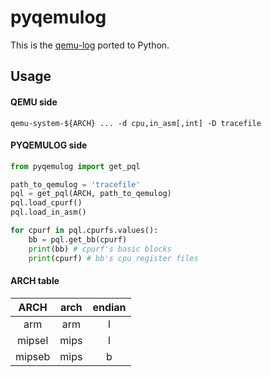 # pyqemulog

This is the [qemu-log](https://github.com/organix/qemu-log) ported to Python.


## Usage

#### QEMU side

```
qemu-system-${ARCH} ... -d cpu,in_asm[,int] -D tracefile
```

#### PYQEMULOG side

```python
from pyqemulog import get_pql

path_to_qemulog = 'tracefile'
pql = get_pql(ARCH, path_to_qemulog)
pql.load_cpurf()
pql.load_in_asm()

for cpurf in pql.cpurfs.values():
    bb = pql.get_bb(cpurf)
    print(bb) # cpurf's basic blocks
    print(cpurf) # bb's cpu register files
```

#### ARCH table
|ARCH|arch|endian|
|:-:|:-:|:-:|
|arm|arm|l|
|mipsel|mips|l|
|mipseb|mips|b|
